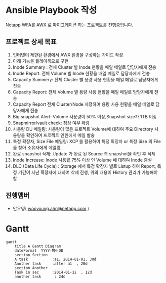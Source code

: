# Ansible Playbook 작성
Netapp WFA를 AWX 로 마이그레이션 하는 프로젝트를 진행중입니다.

## 프로젝트 상세 목표
1. 인터넷이 제한된 환경에서 AWX 환경을 구성하는 가이드 작성
2. 아래 기능을 플레이북으로 구현
  1. Inode Summary : 전체 Cluster 별 Inode 현황을 매일 메일로 담당자에게 전송
  2. Inode Report: 전체 Volume 별 Inode 현황을 매일 메일로 담당자에게 전송
  3. Capacity Summery: 전체 Cluster 별 용량 사용 현황을 매일 메일로 담당자에게 전송
  4. Capacity Report: 전체 Volume 별 용량 사용 현황을 매일 메일로 담당자에게 전송
  5. Capacity Report 전체 Cluster/Node 지정하여 용량 사용 현황을 매일 메일로 담당자에게 전송
  6. Big snapshot Alert: Volume 사용량이 50% 이상,Snapshot size가 1TB 이상
  7. Snapmirror/vault check: 정상 여부 확링
  8. 사용량 DU 메일링: 사용량이 많은 프로젝트 Volume에 대하여 주요 Directory 사용량을 확인하여 프로젝트 인원에게 메일 발송
  9. 특정 확장자, Size File 메일링: XCP 를 활용하여 특정 확장자 or 특정 Size 의 File 을 찾아 소유자에게 메일링, 
  10. 완료 snapshot 삭제: Update 가 완료 된 Source 측 snapshot을 확인 후 삭제
  11. Inode Increase: Inode 사용률 75% 이상 인 Volume 에 대하여 Inode 증설
  12. DLC (Data Life Cycle) : Storage 에서 특정 확장자 별로 Listup 하여 Report, 특정 기간이 지난 확장자에 대하여 삭제 진행, 위의 내용이 History 관리가 가능해야 함

## 진행맴버
- 안우영( wooyoung.ahn@netapp.com )


# Gantt
```mermaid
gantt
    title A Gantt Diagram
    dateFormat  YYYY-MM-DD
    section Section
    A task           :a1, 2014-01-01, 30d
    Another task     :after a1  , 20d
    section Another
    Task in sec      :2014-01-12  , 12d
    another task      : 24d
```

